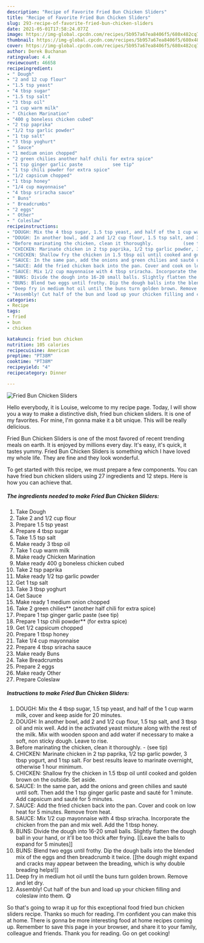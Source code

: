 ```yaml
---
description: "Recipe of Favorite Fried Bun Chicken Sliders"
title: "Recipe of Favorite Fried Bun Chicken Sliders"
slug: 293-recipe-of-favorite-fried-bun-chicken-sliders
date: 2021-05-01T17:58:24.077Z
image: https://img-global.cpcdn.com/recipes/5b957a67ea8406f5/680x482cq70/fried-bun-chicken-sliders-recipe-main-photo.jpg
thumbnail: https://img-global.cpcdn.com/recipes/5b957a67ea8406f5/680x482cq70/fried-bun-chicken-sliders-recipe-main-photo.jpg
cover: https://img-global.cpcdn.com/recipes/5b957a67ea8406f5/680x482cq70/fried-bun-chicken-sliders-recipe-main-photo.jpg
author: Derek Buchanan
ratingvalue: 4.4
reviewcount: 46658
recipeingredient:
- " Dough"
- "2 and 12 cup flour"
- "1.5 tsp yeast"
- "4 tbsp sugar"
- "1.5 tsp salt"
- "3 tbsp oil"
- "1 cup warm milk"
- " Chicken Marination"
- "400 g boneless chicken cubed"
- "2 tsp paprika"
- "1/2 tsp garlic powder"
- "1 tsp salt"
- "3 tbsp yoghurt"
- " Sauce"
- "1 medium onion chopped"
- "2 green chilies another half chili for extra spice"
- "1 tsp ginger garlic paste           see tip"
- "1 tsp chili powder for extra spice"
- "1/2 capsicum chopped"
- "1 tbsp honey"
- "1/4 cup mayonnaise"
- "4 tbsp sriracha sauce"
- " Buns"
- " Breadcrumbs"
- "2 eggs"
- " Other"
- " Coleslaw"
recipeinstructions:
- "DOUGH: Mix the 4 tbsp sugar, 1.5 tsp yeast, and half of the 1 cup warm milk, cover and keep aside for 20 minutes."
- "DOUGH: In another bowl, add 2 and 1/2 cup flour, 1.5 tsp salt, and 3 tbsp oil and mix well. Add in the activated yeast mixture along with the rest of the milk. Mix with wooden spoon and add water if necessary to make a soft, non sticky dough. Leave to rise."
- "Before marinating the chicken, clean it thoroughly.           (see tip)"
- "CHICKEN: Marinate chicken in 2 tsp paprika, 1/2 tsp garlic powder, 3 tbsp yogurt, and 1 tsp salt. For best results leave to marinate overnight, otherwise 1 hour minimum."
- "CHICKEN: Shallow fry the chicken in 1.5 tbsp oil until cooked and golden brown on the outside. Set aside."
- "SAUCE: In the same pan, add the onions and green chilies and sauté until soft. Then add the 1 tsp ginger garlic paste and sauté for 1 minute. Add capsicum and sauté for 5 minutes."
- "SAUCE: Add the fried chicken back into the pan. Cover and cook on low heat for 5 minutes. Remove from heat."
- "SAUCE: Mix 1/2 cup mayonnaise with 4 tbsp sriracha. Incorporate the chicken from the pan and mix well. Add the 1 tbsp honey."
- "BUNS: Divide the dough into 16-20 small balls. Slightly flatten the dough ball in your hand, or it&#39;ll be too thick after frying. [[Leave the balls to expand for 5 minutes]]"
- "BUNS: Blend two eggs until frothy. Dip the dough balls into the blended mix of the eggs and then breadcrumb it twice. [[the dough might expand and cracks may appear between the breading, which is why double breading helps!]]"
- "Deep fry in medium hot oil until the buns turn golden brown. Remove and let dry."
- "Assembly! Cut half of the bun and load up your chicken filling and coleslaw into them. 😋"
categories:
- Recipe
tags:
- fried
- bun
- chicken

katakunci: fried bun chicken 
nutrition: 105 calories
recipecuisine: American
preptime: "PT38M"
cooktime: "PT38M"
recipeyield: "4"
recipecategory: Dinner

---
```



![Fried Bun Chicken Sliders](https://img-global.cpcdn.com/recipes/5b957a67ea8406f5/680x482cq70/fried-bun-chicken-sliders-recipe-main-photo.jpg)

Hello everybody, it is Louise, welcome to my recipe page. Today, I will show you a way to make a distinctive dish, fried bun chicken sliders. It is one of my favorites. For mine, I'm gonna make it a bit unique. This will be really delicious.



Fried Bun Chicken Sliders is one of the most favored of recent trending meals on earth. It is enjoyed by millions every day. It's easy, it's quick, it tastes yummy. Fried Bun Chicken Sliders is something which I have loved my whole life. They are fine and they look wonderful.


To get started with this recipe, we must prepare a few components. You can have fried bun chicken sliders using 27 ingredients and 12 steps. Here is how you can achieve that.

<!--inarticleads1-->

##### The ingredients needed to make Fried Bun Chicken Sliders:

1. Take  Dough
1. Take 2 and 1/2 cup flour
1. Prepare 1.5 tsp yeast
1. Prepare 4 tbsp sugar
1. Take 1.5 tsp salt
1. Make ready 3 tbsp oil
1. Take 1 cup warm milk
1. Make ready  Chicken Marination
1. Make ready 400 g boneless chicken cubed
1. Take 2 tsp paprika
1. Make ready 1/2 tsp garlic powder
1. Get 1 tsp salt
1. Take 3 tbsp yoghurt
1. Get  Sauce
1. Make ready 1 medium onion chopped
1. Take 2 green chilies** (another half chili for extra spice)
1. Prepare 1 tsp ginger garlic paste           (see tip)
1. Prepare 1 tsp chili powder** (for extra spice)
1. Get 1/2 capsicum chopped
1. Prepare 1 tbsp honey
1. Take 1/4 cup mayonnaise
1. Prepare 4 tbsp sriracha sauce
1. Make ready  Buns
1. Take  Breadcrumbs
1. Prepare 2 eggs
1. Make ready  Other
1. Prepare  Coleslaw




<!--inarticleads2-->

##### Instructions to make Fried Bun Chicken Sliders:

1. DOUGH: Mix the 4 tbsp sugar, 1.5 tsp yeast, and half of the 1 cup warm milk, cover and keep aside for 20 minutes.
1. DOUGH: In another bowl, add 2 and 1/2 cup flour, 1.5 tsp salt, and 3 tbsp oil and mix well. Add in the activated yeast mixture along with the rest of the milk. Mix with wooden spoon and add water if necessary to make a soft, non sticky dough. Leave to rise.
1. Before marinating the chicken, clean it thoroughly. -           (see tip)
1. CHICKEN: Marinate chicken in 2 tsp paprika, 1/2 tsp garlic powder, 3 tbsp yogurt, and 1 tsp salt. For best results leave to marinate overnight, otherwise 1 hour minimum.
1. CHICKEN: Shallow fry the chicken in 1.5 tbsp oil until cooked and golden brown on the outside. Set aside.
1. SAUCE: In the same pan, add the onions and green chilies and sauté until soft. Then add the 1 tsp ginger garlic paste and sauté for 1 minute. Add capsicum and sauté for 5 minutes.
1. SAUCE: Add the fried chicken back into the pan. Cover and cook on low heat for 5 minutes. Remove from heat.
1. SAUCE: Mix 1/2 cup mayonnaise with 4 tbsp sriracha. Incorporate the chicken from the pan and mix well. Add the 1 tbsp honey.
1. BUNS: Divide the dough into 16-20 small balls. Slightly flatten the dough ball in your hand, or it&#39;ll be too thick after frying. [[Leave the balls to expand for 5 minutes]]
1. BUNS: Blend two eggs until frothy. Dip the dough balls into the blended mix of the eggs and then breadcrumb it twice. [[the dough might expand and cracks may appear between the breading, which is why double breading helps!]]
1. Deep fry in medium hot oil until the buns turn golden brown. Remove and let dry.
1. Assembly! Cut half of the bun and load up your chicken filling and coleslaw into them. 😋




So that's going to wrap it up for this exceptional food fried bun chicken sliders recipe. Thanks so much for reading. I'm confident you can make this at home. There is gonna be more interesting food at home recipes coming up. Remember to save this page in your browser, and share it to your family, colleague and friends. Thank you for reading. Go on get cooking!
